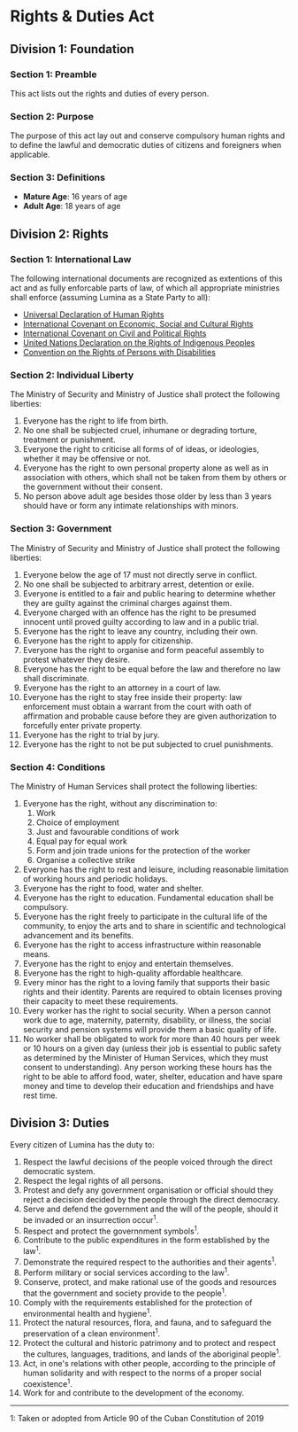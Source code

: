 # Rights & Duties Act

## Division 1: Foundation
### Section 1: Preamble
This act lists out the rights and duties of every person.

### Section 2: Purpose
The purpose of this act lay out and conserve compulsory human rights and to define the lawful and democratic duties of citizens and foreigners when applicable.

### Section 3: Definitions
- **Mature Age**: 16 years of age
- **Adult Age**: 18 years of age

## Division 2: Rights
### Section 1: International Law
The following international documents are recognized as extentions of this act and as fully enforcable parts of law, of which all appropriate ministries shall enforce (assuming Lumina as a State Party to all):
- [Universal Declaration of Human Rights](https://www.un.org/sites/un2.un.org/files/udhr.pdf)
- [International Covenant on Economic, Social and Cultural Rights](https://www.ohchr.org/Documents/ProfessionalInterest/cescr.pdf)
- [International Covenant on Civil and Political Rights](https://www.ohchr.org/Documents/ProfessionalInterest/ccpr.pdf)
- [United Nations Declaration on the Rights of Indigenous Peoples](https://undocs.org/pdf?symbol=en/A/RES/61/295)
- [Convention on the Rights of Persons with Disabilities](https://www.un.org/disabilities/documents/convention/convention_accessible_pdf.pdf)

### Section 2: Individual Liberty
The Ministry of Security and Ministry of Justice shall protect the following liberties:
1. Everyone has the right to life from birth.
2. No one shall be subjected cruel, inhumane or degrading torture, treatment or punishment.
3. Everyone the right to criticise all forms of of ideas, or ideologies, whether it may be offensive or not.
4. Everyone has the right to own personal property alone as well as in association with others, which shall not be taken from them by others or the government without their consent.
5. No person above adult age besides those older by less than 3 years should have or form any intimate relationships with minors.

### Section 3: Government
The Ministry of Security and Ministry of Justice shall protect the following liberties:
1. Everyone below the age of 17 must not directly serve in conflict.
2. No one shall be subjected to arbitrary arrest, detention or exile.
3. Everyone is entitled to a fair and public hearing to determine whether they are guilty against the criminal charges against them.
4. Everyone charged with an offence has the right to be presumed innocent until proved guilty according to law and in a public trial.
5. Everyone has the right to leave any country, including their own.
6. Everyone has the right to apply for citizenship.
7. Everyone has the right to organise and form peaceful assembly to protest whatever they desire.
8. Everyone has the right to be equal before the law and therefore no law shall discriminate.
9. Everyone has the right to an attorney in a court of law.
10. Everyone has the right to stay free inside their property: law enforcement must obtain a warrant from the court with oath of affirmation and probable cause before they are given authorization to forcefully enter private property.
11. Everyone has the right to trial by jury.
12. Everyone has the right to not be put subjected to cruel punishments.

### Section 4: Conditions
The Ministry of Human Services shall protect the following liberties:
1. Everyone has the right, without any discrimination to:
    1. Work
    2. Choice of employment
    3. Just and favourable conditions of work
    4. Equal pay for equal work
    5. Form and join trade unions for the protection of the worker
    6. Organise a collective strike
2. Everyone has the right to rest and leisure, including reasonable limitation of working hours and periodic holidays.
3. Everyone has the right to food, water and shelter.
4. Everyone has the right to education. Fundamental education shall be compulsory.
5. Everyone has the right freely to participate in the cultural life of the community, to enjoy the arts and to share in scientific and technological advancement and its benefits.
6. Everyone has the right to access infrastructure within reasonable means.
7. Everyone has the right to enjoy and entertain themselves.
8. Everyone has the right to high-quality affordable healthcare.
9. Every minor has the right to a loving family that supports their basic rights and their identity. Parents are required to obtain licenses proving their capacity to meet these requirements.
10. Every worker has the right to social security. When a person cannot work due to age, maternity, paternity, disability, or illness, the social security and pension systems will provide them a basic quality of life.
11. No worker shall be obligated to work for more than 40 hours per week or 10 hours on a given day (unless their job is essential to public safety as determined by the Minister of Human Services, which they must consent to understanding). Any person working these hours has the right to be able to afford food, water, shelter, education and have spare money and time to develop their education and friendships and have rest time.

## Division 3: Duties
Every citizen of Lumina has the duty to:
1. Respect the lawful decisions of the people voiced through the direct democratic system.
3. Respect the legal rights of all persons.
4. Protest and defy any government organisation or official should they reject a decision decided by the people through the direct democracy.
5. Serve and defend the government and the will of the people, should it be invaded or an insurrection occur<sup>1</sup>.
6. Respect and protect the governnment symbols<sup>1</sup>.
7. Contribute to the public expenditures in the form established by the law<sup>1</sup>.
8. Demonstrate the required respect to the authorities and their agents<sup>1</sup>.
9. Perform military or social services according to the law<sup>1</sup>.
10. Conserve, protect, and make rational use of the goods and resources that the government and society provide to the people<sup>1</sup>.
11. Comply with the requirements established for the protection of environmental health and hygiene<sup>1</sup>.
12. Protect the natural resources, flora, and fauna, and to safeguard the preservation of a clean environment<sup>1</sup>.
13. Protect the cultural and historic patrimony and to protect and respect the cultures, languages, traditions, and lands of the aboriginal people<sup>1</sup>.
14. Act, in one's relations with other people, according to the principle of human solidarity and with respect to the norms of a proper social coexistence<sup>1</sup>.
15. Work for and contribute to the development of the economy.

<hr>

1: Taken or adopted from Article 90 of the Cuban Constitution of 2019
